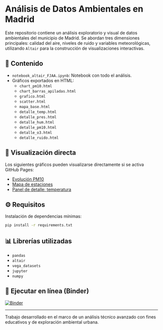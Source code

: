 # Análisis de Datos Ambientales en Madrid

Este repositorio contiene un análisis exploratorio y visual de datos ambientales del municipio de Madrid. 
Se abordan tres dimensiones principales: calidad del aire, niveles de ruido y variables meteorológicas, 
utilizando `Altair` para la construcción de visualizaciones interactivas.

## 📂 Contenido

- `notebook_altair_FJAA.ipynb`: Notebook con todo el análisis.
- Gráficos exportados en HTML:
  - `chart_pm10.html`
  - `chart_barras_apiladas.html`
  - `grafico.html`
  - `scatter.html`
  - `mapa_base.html`
  - `detalle_temp.html`
  - `detalle_pres.html`
  - `detalle_hum.html`
  - `detalle_pm10.html`
  - `detalle_o3.html`
  - `detalle_ruido.html`

## 🚀 Visualización directa

Los siguientes gráficos pueden visualizarse directamente si se activa GitHub Pages:

- [Evolución PM10](./chart_pm10.html)
- [Mapa de estaciones](./mapa_base.html)
- [Panel de detalle: temperatura](./detalle_temp.html)

## ⚙️ Requisitos

Instalación de dependencias mínimas:

```bash
pip install -r requirements.txt
```

## 📊 Librerías utilizadas

- `pandas`
- `altair`
- `vega_datasets`
- `jupyter`
- `numpy`


## 🔗 Ejecutar en línea (Binder)

[![Binder](https://mybinder.org/badge_logo.svg)](https://mybinder.org/v2/gh/pacojavi/VisualizacionDatos.git/HEAD)

---
Trabajo desarrollado en el marco de un análisis técnico avanzado con fines educativos y de exploración ambiental urbana.
